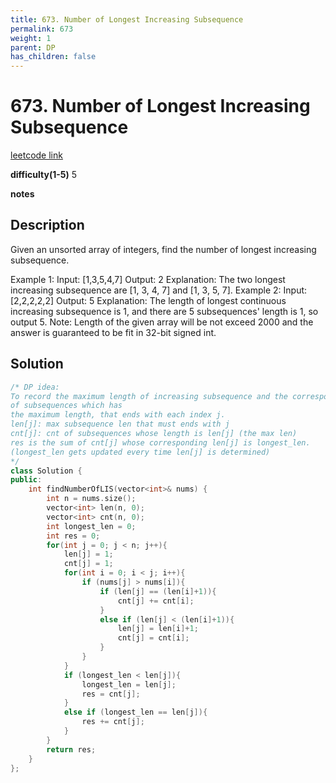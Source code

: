 ```yaml
---
title: 673. Number of Longest Increasing Subsequence
permalink: 673
weight: 1
parent: DP
has_children: false
---
```

# 673. Number of Longest Increasing Subsequence
[leetcode link](https://leetcode.com/problems/number-of-longest-increasing-subsequence/)

**difficulty(1-5)** 
5

**notes**   


## Description
Given an unsorted array of integers, find the number of longest increasing subsequence.

Example 1:
Input: [1,3,5,4,7]
Output: 2
Explanation: The two longest increasing subsequence are [1, 3, 4, 7] and [1, 3, 5, 7].
Example 2:
Input: [2,2,2,2,2]
Output: 5
Explanation: The length of longest continuous increasing subsequence is 1, and there are 5 subsequences' length is 1, so output 5.
Note: Length of the given array will be not exceed 2000 and the answer is guaranteed to be fit in 32-bit signed int.

## Solution
```c++
/* DP idea:
To record the maximum length of increasing subsequence and the corresponding counts 
of subsequences which has
the maximum length, that ends with each index j.
len[j]: max subsequence len that must ends with j
cnt[j]: cnt of subsequences whose length is len[j] (the max len)
res is the sum of cnt[j] whose corresponding len[j] is longest_len. 
(longest_len gets updated every time len[j] is determined)
*/
class Solution {
public:
    int findNumberOfLIS(vector<int>& nums) {
        int n = nums.size();
        vector<int> len(n, 0);
        vector<int> cnt(n, 0);
        int longest_len = 0;
        int res = 0;
        for(int j = 0; j < n; j++){
            len[j] = 1;
            cnt[j] = 1;
            for(int i = 0; i < j; i++){
                if (nums[j] > nums[i]){
                    if (len[j] == (len[i]+1)){
                        cnt[j] += cnt[i];
                    }
                    else if (len[j] < (len[i]+1)){
                        len[j] = len[i]+1;
                        cnt[j] = cnt[i];
                    }
                }
            }
            if (longest_len < len[j]){
                longest_len = len[j];
                res = cnt[j];
            }
            else if (longest_len == len[j]){
                res += cnt[j];
            }
        }
        return res;
    }
};
```


